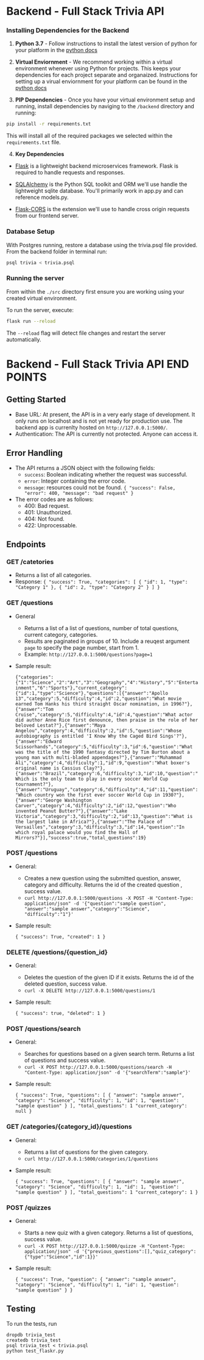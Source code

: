 # Backend - Full Stack Trivia API 

### Installing Dependencies for the Backend

1. **Python 3.7** - Follow instructions to install the latest version of python for your platform in the [python docs](https://docs.python.org/3/using/unix.html#getting-and-installing-the-latest-version-of-python)


2. **Virtual Enviornment** - We recommend working within a virtual environment whenever using Python for projects. This keeps your dependencies for each project separate and organaized. Instructions for setting up a virual enviornment for your platform can be found in the [python docs](https://packaging.python.org/guides/installing-using-pip-and-virtual-environments/)


3. **PIP Dependencies** - Once you have your virtual environment setup and running, install dependencies by naviging to the `/backend` directory and running:
```bash
pip install -r requirements.txt
```
This will install all of the required packages we selected within the `requirements.txt` file.


4. **Key Dependencies**
 - [Flask](http://flask.pocoo.org/)  is a lightweight backend microservices framework. Flask is required to handle requests and responses.

 - [SQLAlchemy](https://www.sqlalchemy.org/) is the Python SQL toolkit and ORM we'll use handle the lightweight sqlite database. You'll primarily work in app.py and can reference models.py. 

 - [Flask-CORS](https://flask-cors.readthedocs.io/en/latest/#) is the extension we'll use to handle cross origin requests from our frontend server. 

### Database Setup
With Postgres running, restore a database using the trivia.psql file provided. From the backend folder in terminal run:
```bash
psql trivia < trivia.psql
```

### Running the server

From within the `./src` directory first ensure you are working using your created virtual environment.

To run the server, execute:

```bash
flask run --reload
```

The `--reload` flag will detect file changes and restart the server automatically.

# Backend - Full Stack Trivia API END POINTS

## Getting Started
- Base URL: At present, the API is in a very early stage of development. It only runs on localhost and is not yet ready for production use.
   The backend app is currenlty hosted on `http://127.0.0.1:5000/`.
- Authentication: The API is currently not protected. Anyone can access it.

## Error Handling
- The API returns a JSON object with the following fields:
   - `success`: Boolean indicating whether the request was successful.
   - `error`: Integer containing the error code.
   - `message`: resources could not be found.
 `{
    "success": False, 
    "error": 400,
    "message": "bad request"
}`
- The error codes are as follows:
   - 400: Bad request.
   - 401: Unauthorized.
   - 404: Not found.
   - 422: Unprocessable.

## Endpoints

### GET /catetories
- Returns a list of all categories.
- Response:
    `{
        "success": True,
        "categories": [
            {
                "id": 1,
                "type": "Category 1"
            },
            {
                "id": 2,
                "type": "Category 2"
            }
        ]
    }`

### GET /questions
- General
    - Returns a list of a list of questions, number of total questions, current category, categories.  
    - Results are paginated in groups of 10. Include a reuqest argument `page` to specify the page number, start from 1.
    - Example: `http://127.0.0.1:5000/questions?page=1`
- Sample result:

   `{"categories":{"1":"Science","2":"Art","3":"Geography","4":"History","5":"Entertainment","6":"Sports"},"current_category":{"id":1,"type":"Science"},"questions":[{"answer":"Apollo 13","category":5,"difficulty":4,"id":2,"question":"What movie earned Tom Hanks his third straight Oscar nomination, in 1996?"},{"answer":"Tom Cruise","category":5,"difficulty":4,"id":4,"question":"What actor did author Anne Rice first denounce, then praise in the role of her beloved Lestat?"},{"answer":"Maya Angelou","category":4,"difficulty":2,"id":5,"question":"Whose autobiography is entitled 'I Know Why the Caged Bird Sings'?"},{"answer":"Edward Scissorhands","category":5,"difficulty":3,"id":6,"question":"What was the title of the 1990 fantasy directed by Tim Burton about a young man with multi-bladed appendages?"},{"answer":"Muhammad Ali","category":4,"difficulty":1,"id":9,"question":"What boxer's original name is Cassius Clay?"},{"answer":"Brazil","category":6,"difficulty":3,"id":10,"question":"Which is the only team to play in every soccer World Cup tournament?"},{"answer":"Uruguay","category":6,"difficulty":4,"id":11,"question":"Which country won the first ever soccer World Cup in 1930?"},{"answer":"George Washington Carver","category":4,"difficulty":2,"id":12,"question":"Who invented Peanut Butter?"},{"answer":"Lake Victoria","category":3,"difficulty":2,"id":13,"question":"What is the largest lake in Africa?"},{"answer":"The Palace of Versailles","category":3,"difficulty":3,"id":14,"question":"In which royal palace would you find the Hall of Mirrors?"}],"success":true,"total_questions":19}`

### POST /questions
- General:
    - Creates a new question using the submitted question, answer, category and difficulty. Returns the id of the created question , success value.
    - `curl http://127.0.0.1:5000/questions -X POST -H "Content-Type: application/json" -d '{"question":"sample question", "answer":"sample answer","category":"Science", "difficulty":"1"}'`
- Sample result:

    `{
        "success": True,
        "created": 1
    }`

### DELETE /questions/{question_id}
- General:
    - Deletes the question of the given ID if it exists. Returns the id of the deleted question, success value.
    - `curl -X DELETE http://127.0.0.1:5000/questions/1`
- Sample result:

  `{
    "success": true,
    "deleted": 1
  }`

### POST /questions/search
- General:
    - Searches for questions based on a given search term. Returns a list of questions and success value.
    - `curl -X POST http://127.0.0.1:5000/questions/search -H "Content-Type: application/json" -d '{"searchTerm":"sample"}'`
- Sample result:
  
    `{
        "success": True,
        "questions": [
            {
                "answer": "sample answer",
                "category": "Science",
                "difficulty": 1,
                "id": 1,
                "question": "sample question"
            }
        ],
        "total_questions": 1
        "current_category": null
    }`
### GET /categories/{category_id}/questions
- General:
    - Returns a list of questions for the given category.
    - `curl http://127.0.0.1:5000/categories/1/questions`
- Sample result:
  
    `{
        "success": True,
        "questions": [
            {
                "answer": "sample answer",
                "category": "Science",
                "difficulty": 1,
                "id": 1,
                "question": "sample question"
            }
        ],
        "total_questions": 1
        "current_category": 1
    }`
### POST /quizzes
- General:
    - Starts a new quiz with a given category. Returns a list of questions, success value.
    - `curl -X POST http://127.0.0.1:5000/quizze -H "Content-Type: application/json" -d '{"previous_questions":[],"quiz_category":{"type":"Science","id":1}}'`
- Sample result:

    `{
        "success": True,
        "question": {
            "answer": "sample answer",
            "category": "Science",
            "difficulty": 1,
            "id": 1,
            "question": "sample question"
        }
    }`

## Testing
To run the tests, run
```
dropdb trivia_test
createdb trivia_test
psql trivia_test < trivia.psql
python test_flaskr.py
```
